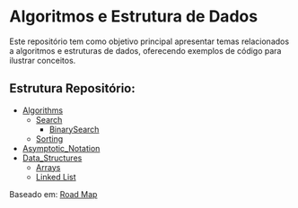 # Algoritmos e Estrutura de Dados
Este repositório tem como objetivo principal apresentar temas relacionados a algoritmos e estruturas de dados, oferecendo exemplos de código para ilustrar conceitos.

## Estrutura Repositório:

- [Algorithms](https://github.com/FabioHenriqueFarias/algorithms-And-Data-Dtructures/tree/main/Algorithms)
    - [Search](https://github.com/FabioHenriqueFarias/algorithms-And-Data-Dtructures/tree/main/Algorithms/Search)
        - [BinarySearch](https://github.com/FabioHenriqueFarias/algorithms-And-Data-Dtructures/tree/main/Algorithms/Search/BinarySearch)
    - [Sorting](https://github.com/FabioHenriqueFarias/algorithms-And-Data-Dtructures/tree/main/Algorithms/Sorting)
- [Asymptotic_Notation](https://github.com/FabioHenriqueFarias/algorithms-And-Data-Dtructures/tree/main/Asymptotic_Notation)
- [Data_Structures](https://github.com/FabioHenriqueFarias/algorithms-And-Data-Dtructures/tree/main/Data_Structures)
    - [Arrays](https://github.com/FabioHenriqueFarias/algorithms-And-Data-Dtructures/tree/main/Data_Structures)   
    - [Linked List](https://github.com/FabioHenriqueFarias/algorithms-And-Data-Dtructures/tree/main/Data_Structures/Linked-List)   


Baseado em: <a href="https://roadmap.sh/computer-science" target="_blank">Road Map</a>

